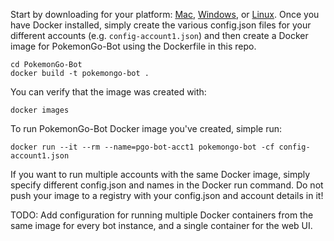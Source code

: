 Start by downloading for your platform: [Mac](https://www.docker.com/products/docker#/mac), [Windows](https://www.docker.com/products/docker#/windows), or [Linux](https://www.docker.com/products/docker#/linux). Once you have Docker installed, simply create the various config.json files for your different accounts (e.g. `config-account1.json`) and then create a Docker image for PokemonGo-Bot using the Dockerfile in this repo.
```
cd PokemonGo-Bot
docker build -t pokemongo-bot .
```
You can verify that the image was created with:
```
docker images
```

To run PokemonGo-Bot Docker image you've created, simple run:
```
docker run --it --rm --name=pgo-bot-acct1 pokemongo-bot -cf config-account1.json
```

If you want to run multiple accounts with the same Docker image, simply specify different config.json and names in the Docker run command.
Do not push your image to a registry with your config.json and account details in it!

TODO: Add configuration for running multiple Docker containers from the same image for every bot instance, and a single container for the web UI.